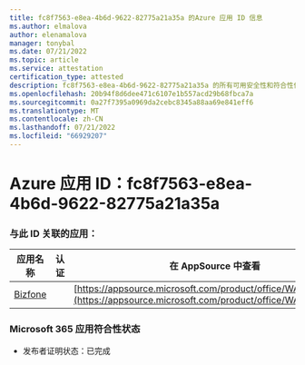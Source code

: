 ```yaml
---
title: fc8f7563-e8ea-4b6d-9622-82775a21a35a 的Azure 应用 ID 信息
ms.author: elmalova
author: elenamalova
manager: tonybal
ms.date: 07/21/2022
ms.topic: article
ms.service: attestation
certification_type: attested
description: fc8f7563-e8ea-4b6d-9622-82775a21a35a 的所有可用安全性和符合性信息。
ms.openlocfilehash: 20b94f8d6dee471c6107e1b557acd29b68fbca7a
ms.sourcegitcommit: 0a27f7395a0969da2cebc8345a88aa69e841eff6
ms.translationtype: MT
ms.contentlocale: zh-CN
ms.lasthandoff: 07/21/2022
ms.locfileid: "66929207"
---
```

# <a name="azure-app-id-fc8f7563-e8ea-4b6d-9622-82775a21a35a"></a>Azure 应用 ID：fc8f7563-e8ea-4b6d-9622-82775a21a35a


### <a name="apps-associated-with-this-id"></a>与此 ID 关联的应用：
| **应用名称** | **认证** | **在 AppSource 中查看** |
|--------------|---------------|-----------------------|
| [Bizfone](../forward/WA200000874.md) |  | [https://appsource.microsoft.com/product/office/WA200000874](https://appsource.microsoft.com/product/office/WA200000874) |

### <a name="microsoft-365-app-compliance-status"></a>Microsoft 365 应用符合性状态
- 发布者证明状态：已完成
